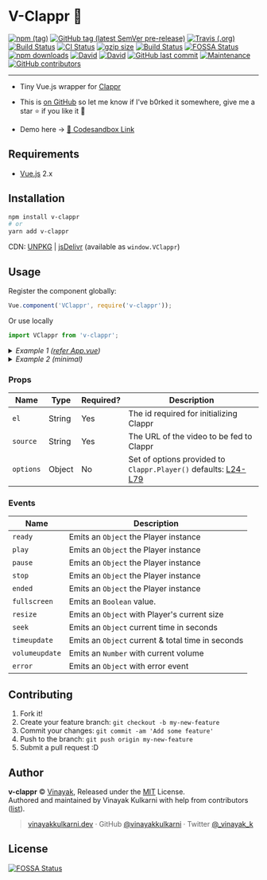 # V-Clappr 🎥

<a href="http://npmjs.org/package/v-clappr" target="_blank"><img alt="npm (tag)" src="https://img.shields.io/npm/v/v-clappr/latest"></a> <a href="https://github.com/vinayakkulkarni/v-clappr/releases" target="_blank"><img alt="GitHub tag (latest SemVer pre-release)" src="https://img.shields.io/github/v/tag/vinayakkulkarni/v-clappr?include_prereleases&label=release%40latest"></a> <a href="https://travis-ci.org/github/vinayakkulkarni/v-clappr" target="_blank"><img alt="Travis (.org)" src="https://img.shields.io/travis/vinayakkulkarni/v-clappr?logo=travis"></a> <a href="https://github.com/vinayakkulkarni/v-clappr/actions?query=workflow%3A%22Ship+js+trigger%22" target="_blank"><img alt="Build Status" src="https://github.com/vinayakkulkarni/v-clappr/workflows/Ship%20js%20trigger/badge.svg"></a> <a href="https://github.com/vinayakkulkarni/v-clappr/actions?query=workflow%3Aci" target="_blank"><img alt="CI Status" src="https://github.com/vinayakkulkarni/v-clappr/workflows/ci/badge.svg"></a> <a href="https://github.com/vinayakkulkarni/v-clappr/releases/latest" target="_blank"><img src="http://img.badgesize.io/vinayakkulkarni/v-clappr/main/dist/v-clappr.min.js?compression=gzip" alt="gzip size"></a> <a href="https://travis-ci.org/vinayakkulkarni/v-clappr" target="_blank"><img src="https://travis-ci.org/vinayakkulkarni/v-clappr.svg?branch=main" alt="Build Status"></a> <a href="https://app.fossa.io/projects/git%2Bgithub.com%2Fvinayakkulkarni%2Fv-clappr?ref=badge_shield" target="_blank"><img alt="FOSSA Status" src="https://app.fossa.io/api/projects/git%2Bgithub.com%2Fvinayakkulkarni%2Fv-clappr.svg?type=shield"/></a> <a href="http://npm-stat.com/charts.html?package=v-clappr" target="_blank"><img src="https://img.shields.io/npm/dm/v-clappr.svg" alt="npm downloads"></a> <a href="https://david-dm.org/vinayakkulkarni/v-clappr" target="_blank"><img alt="David" src="https://img.shields.io/david/vinayakkulkarni/v-clappr"></a> <a href="https://david-dm.org/vinayakkulkarni/janak?type=dev" target="_blank"><img alt="David" src="https://img.shields.io/david/dev/vinayakkulkarni/v-clappr?color=brightgreen"></a> <a href="https://github.com/vinayakkulkarni/v-clappr/commits/main" target="_blank"><img alt="GitHub last commit" src="https://img.shields.io/github/last-commit/vinayakkulkarni/v-clappr"></a> <a href="https://github.com/vinayakkulkarni/v-clappr/commits/main" target="_blank"><img alt="Maintenance" src="https://img.shields.io/maintenance/yes/2021"></a> <a href="https://github.com/vinayakkulkarni/v-clappr/graphs/contributors" target="_blank"><img alt="GitHub contributors" src="https://img.shields.io/github/contributors/vinayakkulkarni/v-clappr"></a>

---

* Tiny Vue.js wrapper for [Clappr](https://github.com/clappr/clappr/)

* This is [on GitHub](https://github.com/vinayakkulkarni/v-clappr) so let me know if I've b0rked it somewhere, give me a star :star: if you like it :beers:

* Demo here -> [💯 Codesandbox Link](http://bit.ly/v-clappr)

## Requirements

* [Vue.js](https://vuejs.org/) 2.x

## Installation

```bash
npm install v-clappr
# or
yarn add v-clappr
```

CDN: [UNPKG](https://unpkg.com/v-clappr/dist/) | [jsDelivr](https://cdn.jsdelivr.net/npm/v-clappr/dist/) (available as `window.VClappr`)

## Usage

Register the component globally:

```javascript
Vue.component('VClappr', require('v-clappr'));
```

Or use locally

```javascript
import VClappr from 'v-clappr';
```

<details>
<summary>
<em>Example 1 (<a href="examples/App.vue">refer App.vue</a>)</em>
</summary>

### HTML
```html
  <v-clappr
    el="player"
    :source="source"
    :options="options"
    @init="oninit"
    @ready="onready"
    @play="onplay"
    @pause="onpause"
    @stop="onstop"
    @ended="onended"
    @fullscreen="onfullscreen"
    @resize="onresize"
    @seek="onseek"
    @timeupdate="ontimeupdate"
    @volumeupdate="onvolumeupdate"
    @error="onerror"
  />
```

### JS
```javascript
import VClappr from 'v-clappr';

Vue.component('example-component', {
  components: {
    VClappr,
  },
  data: () => ({
    source:'https://your.site/yourfile.mp4',
    options: {
      width: 720,
      height: 480,
      poster: 'https://placehold.it/1000x1000',
      mute: false,
      autoplay: false,
      loop: false,
      disable_keyboard_shortcuts: false,
      disable_context_menu: true,
      mediacontrol: { seekbar: '#E113D3', buttons: '#66B2FF' },
      ga: {},
      watermark: {},
      plugins: [],
    },
    localclappr: null,
  }),
  methods: {
    oninit(clappr) {
      this.localclappr = clappr;
    },
    onready(event) {
      console.log('inside hook: onready', event);
    },
    onplay(event) {
      console.log('inside hook: onplay', event);
    },
    onpause(event) {
      console.log('inside hook: onpause', event);
    },
    onstop(event) {
      console.log('inside hook: onstop', event);
    },
    onended(event) {
      console.log('inside hook: onended', event);
    },
    onfullscreen(isBool) {
      console.log('player fullscreen?', isBool);
    },
    onresize(resize) {
      console.log('Resized object', resize);
    },
    onseek(time) {
      console.log('on seek, time in seconds:', time);
    },
    ontimeupdate(progress) {
      console.log('Progress of played video:', progress);
    },
    onvolumeupdate(volume) {
      console.log('Volume updated, current volume:', volume);
    },
    onerror(e) {
      console.log('le error:', e);
    },
  },
});
```

</details>

<details>
<summary>
<em>Example 2 (minimal)</em>
</summary>

### HTML
```html
  <v-clappr
    el="mycustomid"
    :source="source"
  />
```
### JS
```javascript
import VClappr from 'v-clappr';

Vue.component('example-component', {
  components: {
    VClappr,
  },
  data: () => ({
    source:'https://your.site/yourfile.mp4',
  }),
});
```

</details>

### Props

| Name            | Type   | Required? | Description                                                 |
| --------------  | ------ | --------- | ----------------------------------------------------------- |
| `el`     | String | Yes        | The id required for initializing Clappr    |
| `source`  | String | Yes        | The URL of the video to be fed to Clappr  |
| `options` | Object | No        | Set of options provided to `Clappr.Player()` defaults: [L24-L79](src/VClappr.vue#L24-L79) |

### Events

| Name                 | Description                                                                 |
| -------------------- | --------------------------------------------------------------------------- |
| `ready` | Emits an `Object` the Player instance |
| `play` |  Emits an `Object` the Player instance |
| `pause` |  Emits an `Object` the Player instance |
| `stop` |  Emits an `Object` the Player instance |
| `ended` |  Emits an `Object` the Player instance |
| `fullscreen` | Emits an `Boolean` value. |
| `resize` | Emits an `Object` with Player's current size  |
| `seek` | Emits an `Object` current time in seconds |
| `timeupdate` | Emits an `Object` current & total time in seconds |
| `volumeupdate` | Emits an `Number` with current volume |
| `error` | Emits an `Object` with error event |

## Contributing

1.  Fork it!
2.  Create your feature branch: `git checkout -b my-new-feature`
3.  Commit your changes: `git commit -am 'Add some feature'`
4.  Push to the branch: `git push origin my-new-feature`
5.  Submit a pull request :D

## Author

**v-clappr** © [Vinayak](https://github.com/vinayakkulkarni), Released under the [MIT](./LICENSE) License.<br>
Authored and maintained by Vinayak Kulkarni with help from contributors ([list](https://github.com/vinayakkulkarni/v-clappr/contributors)).

> [vinayakkulkarni.dev](https://vinayakkulkarni.dev) · GitHub [@vinayakkulkarni](https://github.com/vinayakkulkarni) · Twitter [@\_vinayak_k](https://twitter.com/_vinayak_k)


## License
[![FOSSA Status](https://app.fossa.io/api/projects/git%2Bgithub.com%2Fvinayakkulkarni%2Fv-clappr.svg?type=large)](https://app.fossa.io/projects/git%2Bgithub.com%2Fvinayakkulkarni%2Fv-clappr?ref=badge_large)
